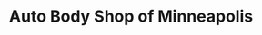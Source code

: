 ---
title: "Auto Body Shop of Minneapolis"
url: /fridley/auto-body-shop-of-minneapolis/
shop: Autowerkstatt
---